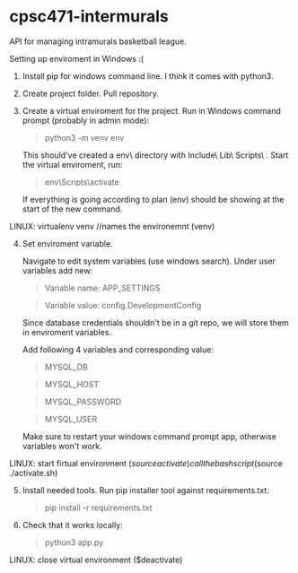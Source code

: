 # cpsc471-intermurals
API for managing intramurals basketball league. 


Setting up enviroment in Windows :(

1. Install pip for windows command line. I think it comes with python3.

2. Create project folder. Pull repository.

3. Create a virtual enviroment for the project.
  Run in Windows command prompt (probably in admin mode):
    >python3 -m venv env
  
    This should've created a env\ directory with Include\ Lib\ Scripts\ .
    Start the virtual enviroment, run:
    >env\Scripts\activate
    
    If everything is going according to plan (env) should be showing at the start of the new command.


LINUX: virtualenv venv //names the environemnt (venv)


4. Set enviroment variable.

    Navigate to edit system variables (use windows search).
    Under user variables add new:
    
    >Variable name: APP_SETTINGS
      
    >Variable value: config.DevelopmentConfig
      
    Since database credentials shouldn't be in a git repo, we will store them in enviroment variables. 
    
    Add following 4 variables and corresponding value:
  
    >MYSQL_DB
      
    >MYSQL_HOST
      
    >MYSQL_PASSWORD
      
    >MYSQL_USER
  
    Make sure to restart your windows command prompt app, otherwise variables won't work.

LINUX: start firtual environment ($source activate)
	call the bash script ($source ./activate.sh)

5. Install needed tools.
  Run pip installer tool against requirements.txt:
    >pip install -r requirements.txt

6. Check that it works locally:
    >python3 app.py

LINUX: close virtual environment ($deactivate)


